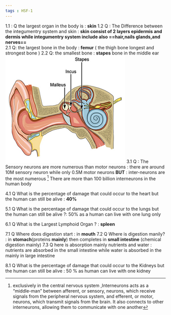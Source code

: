 ```yaml
---
tags : HSF-1
---
```


1.1 : Q the largest organ in the body is : **skin** 
1.2  Q : The Difference between the integumentry system and skin : **skin consist of 2 layers epidermis and dermis while integumentry system include also ==hair,nails glands,and nerves==**  
2.1 Q: the largest bone in the body : **femur**  ( the thigh bone longest and strongest bone )
2.2 Q: the smallest bone :   **stapes** bone in the middle ear 
![](MD/1%20year/homeworks/res/Pasted%20image%2020231113222438.png)
3.1 Q : The Sensory neurons are more numerous than motor neurons : there are around 10M sensory neuron while only 0.5M motor neurons **BUT** : inter-neurons are the most numerous [^1] There are more than 100 billion interneurons in the human body

[^1]:exclusively in the central nervous system ,Interneurons acts as a “middle-man” between afferent, or sensory, neurons, which receive signals from the peripheral nervous system, and efferent, or motor, neurons, which transmit signals from the brain. It also connects to other interneurons, allowing them to communicate with one another

4.1 Q What is the percentage of damage that could occur to the heart but the human can still be alive : **40%**

5.1 Q What is the percentage of damage that could occur to the lungs but the human can still be alive ?: 50% as a human can live with one lung only 

6.1 Q What is the Largest Lymphoid Organ ? : **spleen**

7.1 Q Where does digestion start : in **mouth**
7.2 Q  Where is digestion manily? : in **stomach**(proteins **mainly**) then completes in **small intestine** (chemical digestion mainly)
7.3 Q here is absorption mainly nutrients and water : nutrients  are absorbed in the small intestine while water is absorbed in the mainly in large  intestine  

8.1  Q What is the percentage of damage that could occur to the Kidneys but the human can still be alive : 50 % as human can live with one kidney 

